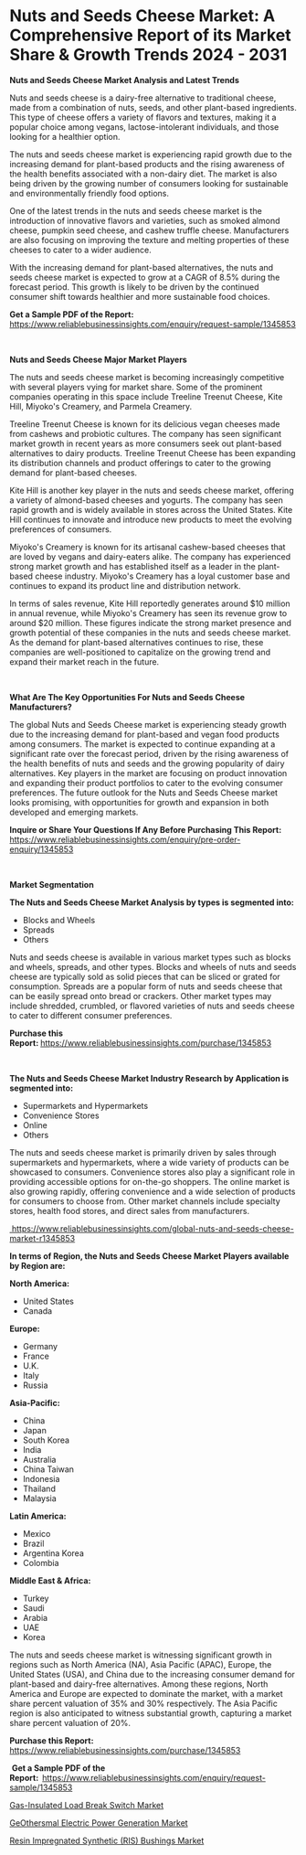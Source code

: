 <p><h1>Nuts and Seeds Cheese Market: A Comprehensive Report of its Market Share & Growth Trends 2024 - 2031</h1></p><p><strong>Nuts and Seeds Cheese Market Analysis and Latest Trends</strong></p>
<p><p>Nuts and seeds cheese is a dairy-free alternative to traditional cheese, made from a combination of nuts, seeds, and other plant-based ingredients. This type of cheese offers a variety of flavors and textures, making it a popular choice among vegans, lactose-intolerant individuals, and those looking for a healthier option.</p><p>The nuts and seeds cheese market is experiencing rapid growth due to the increasing demand for plant-based products and the rising awareness of the health benefits associated with a non-dairy diet. The market is also being driven by the growing number of consumers looking for sustainable and environmentally friendly food options.</p><p>One of the latest trends in the nuts and seeds cheese market is the introduction of innovative flavors and varieties, such as smoked almond cheese, pumpkin seed cheese, and cashew truffle cheese. Manufacturers are also focusing on improving the texture and melting properties of these cheeses to cater to a wider audience.</p><p>With the increasing demand for plant-based alternatives, the nuts and seeds cheese market is expected to grow at a CAGR of 8.5% during the forecast period. This growth is likely to be driven by the continued consumer shift towards healthier and more sustainable food choices.</p></p>
<p><strong>Get a Sample PDF of the Report:&nbsp;</strong> <a href="https://www.reliablebusinessinsights.com/enquiry/request-sample/1345853">https://www.reliablebusinessinsights.com/enquiry/request-sample/1345853</a></p>
<p>&nbsp;</p>
<p><strong>Nuts and Seeds Cheese Major Market Players</strong></p>
<p><p>The nuts and seeds cheese market is becoming increasingly competitive with several players vying for market share. Some of the prominent companies operating in this space include Treeline Treenut Cheese, Kite Hill, Miyoko's Creamery, and Parmela Creamery. </p><p>Treeline Treenut Cheese is known for its delicious vegan cheeses made from cashews and probiotic cultures. The company has seen significant market growth in recent years as more consumers seek out plant-based alternatives to dairy products. Treeline Treenut Cheese has been expanding its distribution channels and product offerings to cater to the growing demand for plant-based cheeses.</p><p>Kite Hill is another key player in the nuts and seeds cheese market, offering a variety of almond-based cheeses and yogurts. The company has seen rapid growth and is widely available in stores across the United States. Kite Hill continues to innovate and introduce new products to meet the evolving preferences of consumers.</p><p>Miyoko's Creamery is known for its artisanal cashew-based cheeses that are loved by vegans and dairy-eaters alike. The company has experienced strong market growth and has established itself as a leader in the plant-based cheese industry. Miyoko's Creamery has a loyal customer base and continues to expand its product line and distribution network.</p><p>In terms of sales revenue, Kite Hill reportedly generates around $10 million in annual revenue, while Miyoko's Creamery has seen its revenue grow to around $20 million. These figures indicate the strong market presence and growth potential of these companies in the nuts and seeds cheese market. As the demand for plant-based alternatives continues to rise, these companies are well-positioned to capitalize on the growing trend and expand their market reach in the future.</p></p>
<p>&nbsp;</p>
<p><strong>What Are The Key Opportunities For Nuts and Seeds Cheese Manufacturers?</strong></p>
<p><p>The global Nuts and Seeds Cheese market is experiencing steady growth due to the increasing demand for plant-based and vegan food products among consumers. The market is expected to continue expanding at a significant rate over the forecast period, driven by the rising awareness of the health benefits of nuts and seeds and the growing popularity of dairy alternatives. Key players in the market are focusing on product innovation and expanding their product portfolios to cater to the evolving consumer preferences. The future outlook for the Nuts and Seeds Cheese market looks promising, with opportunities for growth and expansion in both developed and emerging markets.</p></p>
<p><strong>Inquire or Share Your Questions If Any Before Purchasing This Report:</strong> <a href="https://www.reliablebusinessinsights.com/enquiry/pre-order-enquiry/1345853">https://www.reliablebusinessinsights.com/enquiry/pre-order-enquiry/1345853</a></p>
<p>&nbsp;</p>
<p><strong>Market Segmentation</strong></p>
<p><strong>The Nuts and Seeds Cheese Market Analysis by types is segmented into:</strong></p>
<p><ul><li>Blocks and Wheels</li><li>Spreads</li><li>Others</li></ul></p>
<p><p>Nuts and seeds cheese is available in various market types such as blocks and wheels, spreads, and other types. Blocks and wheels of nuts and seeds cheese are typically sold as solid pieces that can be sliced or grated for consumption. Spreads are a popular form of nuts and seeds cheese that can be easily spread onto bread or crackers. Other market types may include shredded, crumbled, or flavored varieties of nuts and seeds cheese to cater to different consumer preferences.</p></p>
<p><strong>Purchase this Report:&nbsp;</strong><a href="https://www.reliablebusinessinsights.com/purchase/1345853">https://www.reliablebusinessinsights.com/purchase/1345853</a></p>
<p>&nbsp;</p>
<p><strong>The Nuts and Seeds Cheese Market Industry Research by Application is segmented into:</strong></p>
<p><ul><li>Supermarkets and Hypermarkets</li><li>Convenience Stores</li><li>Online</li><li>Others</li></ul></p>
<p><p>The nuts and seeds cheese market is primarily driven by sales through supermarkets and hypermarkets, where a wide variety of products can be showcased to consumers. Convenience stores also play a significant role in providing accessible options for on-the-go shoppers. The online market is also growing rapidly, offering convenience and a wide selection of products for consumers to choose from. Other market channels include specialty stores, health food stores, and direct sales from manufacturers.</p></p>
<p><a href="https://www.reliablebusinessinsights.com/global-nuts-and-seeds-cheese-market-r1345853">&nbsp;https://www.reliablebusinessinsights.com/global-nuts-and-seeds-cheese-market-r1345853</a></p>
<p><strong>In terms of Region, the Nuts and Seeds Cheese Market Players available by Region are:</strong></p>
<p>
    <p> <strong> North America: </strong>
        <ul>
            <li>United States</li>
            <li>Canada</li>
        </ul>
        </p> 
    <p> <strong> Europe: </strong>
        <ul>
            <li>Germany</li>
            <li>France</li>
            <li>U.K.</li>
            <li>Italy</li>
            <li>Russia</li>
        </ul>
        </p> 
    <p> <strong> Asia-Pacific: </strong>
        <ul>
            <li>China</li>
            <li>Japan</li>
            <li>South Korea</li>
            <li>India</li>
            <li>Australia</li>
            <li>China Taiwan</li>
            <li>Indonesia</li>
            <li>Thailand</li>
            <li>Malaysia</li>
        </ul>
        </p> 
    <p> <strong> Latin America: </strong>
        <ul>
            <li>Mexico</li>
            <li>Brazil</li>
            <li>Argentina Korea</li>
            <li>Colombia</li>
        </ul>
        </p> 
    <p> <strong> Middle East & Africa: </strong>
        <ul>
            <li>Turkey</li>
            <li>Saudi</li>
            <li>Arabia</li>
            <li>UAE</li>
            <li>Korea</li>
        </ul>
    </p>
    </p>
<p><p>The nuts and seeds cheese market is witnessing significant growth in regions such as North America (NA), Asia Pacific (APAC), Europe, the United States (USA), and China due to the increasing consumer demand for plant-based and dairy-free alternatives. Among these regions, North America and Europe are expected to dominate the market, with a market share percent valuation of 35% and 30% respectively. The Asia Pacific region is also anticipated to witness substantial growth, capturing a market share percent valuation of 20%.</p></p>
<p><strong>Purchase this Report: </strong><a href="https://www.reliablebusinessinsights.com/purchase/1345853">https://www.reliablebusinessinsights.com/purchase/1345853</a></p>
<p>&nbsp;<strong>Get a Sample PDF of the Report:&nbsp;&nbsp;</strong><a href="https://www.reliablebusinessinsights.com/enquiry/request-sample/1345853">https://www.reliablebusinessinsights.com/enquiry/request-sample/1345853</a></p>
<p><strong></strong></p>
<p><p><a href="https://medium.com/@marisolking1/gas-insulated-load-break-switch-market-size-growth-trends-statistics-forecasts-2024-2031-f0847f039637">Gas-Insulated Load Break Switch Market</a></p><p><a href="https://medium.com/@stephanmorissette/geothersmal-electric-power-generation-market-trends-a-detailed-study-of-its-market-segmentation-df864f98950f">GeOthersmal Electric Power Generation Market</a></p><p><a href="https://medium.com/@charlesporter2662/navigating-the-global-resin-impregnated-synthetic-ris-bushings-market-landscape-trends-2f009c436629">Resin Impregnated Synthetic (RIS) Bushings Market</a></p></p>